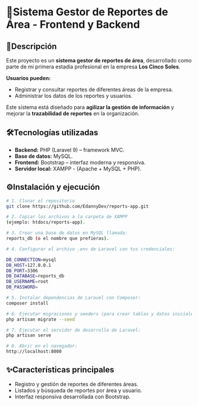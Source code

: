 # 🚀Sistema Gestor de Reportes de Área - Frontend y Backend  

## 📌Descripción  
Este proyecto es un **sistema gestor de reportes de área**, desarrollado como parte de mi primera estadía profesional en la empresa **Los Cinco Soles**.  

**Usuarios pueden:**  
- Registrar y consultar reportes de diferentes áreas de la empresa.  
- Administrar los datos de los reportes y usuarios.  

Este sistema está diseñado para **agilizar la gestión de información** y mejorar la **trazabilidad de reportes** en la organización.  

## 🛠️Tecnologías utilizadas  

- **Backend:** PHP (Laravel 9) – framework MVC.  
- **Base de datos:** MySQL.  
- **Frontend:** Bootstrap – interfaz moderna y responsiva.  
- **Servidor local:** XAMPP - (Apache + MySQL + PHP).  

## ⚙️Instalación y ejecución  

```bash
# 1. Clonar el repositorio
git clone https://github.com/EdannyDev/reports-app.git

# 2. Copiar los archivos a la carpeta de XAMPP
(ejemplo: htdocs/reports-app).

# 3. Crear una base de datos en MySQL llamada:
reports_db (o el nombre que prefieras).

# 4. Configurar el archivo .env de Laravel con tus credenciales:

DB_CONNECTION=mysql
DB_HOST=127.0.0.1
DB_PORT=3306
DB_DATABASE=reports_db
DB_USERNAME=root
DB_PASSWORD=

# 5. Instalar dependencias de Laravel con Composer:
composer install

# 6. Ejecutar migraciones y seeders (para crear tablas y datos iniciales):
php artisan migrate --seed

# 7. Ejecutar el servidor de desarrollo de Laravel:
php artisan serve

# 8. Abrir en el navegador:
http://localhost:8000

```

## ✨Características principales
- Registro y gestión de reportes de diferentes áreas.
- Listados y búsqueda de reportes por área y usuario.
- Interfaz responsiva desarrollada con Bootstrap.
